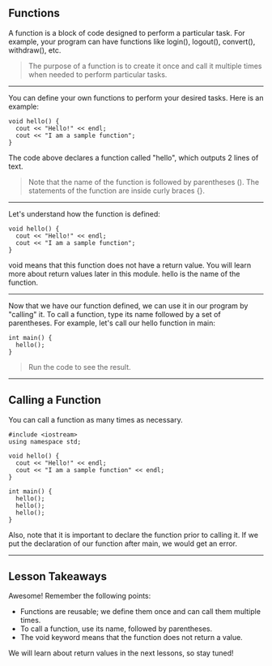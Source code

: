 Functions
---
A function is a block of code designed to perform a particular task.
For example, your program can have functions like login(), logout(), convert(), withdraw(), etc.

> The purpose of a function is to create it once and call it multiple times when needed to perform particular tasks.
---
You can define your own functions to perform your desired tasks. 
Here is an example:
```
void hello() {
  cout << "Hello!" << endl;
  cout << "I am a sample function";
}
```
The code above declares a function called "hello", which outputs 2 lines of text.
> Note that the name of the function is followed by parentheses ().
The statements of the function are inside curly braces {}.
---
Let's understand how the function is defined:
```
void hello() {
  cout << "Hello!" << endl;
  cout << "I am a sample function";
}
```
void means that this function does not have a return value. You will learn more about return values later in this module.
hello is the name of the function.

---

Now that we have our function defined, we can use it in our program by "calling" it.
To call a function, type its name followed by a set of parentheses. 
For example, let's call our hello function in main:
```
int main() {
  hello();
}
```
> Run the code to see the result.
---
Calling a Function
---
You can call a function as many times as necessary. 
```
#include <iostream>
using namespace std;

void hello() {
  cout << "Hello!" << endl;
  cout << "I am a sample function" << endl;
}

int main() {
  hello();
  hello();
  hello();
}
```
Also, note that it is important to declare the function prior to calling it.
If we put the declaration of our function after main, we would get an error.

---
Lesson Takeaways
---

Awesome! Remember the following points:

 - Functions are reusable; we define them once and can call them multiple times.
 - To call a function, use its name, followed by parentheses. 
 - The void keyword means that the function does not return a value. 


We will learn about return values in the next lessons, so stay tuned!